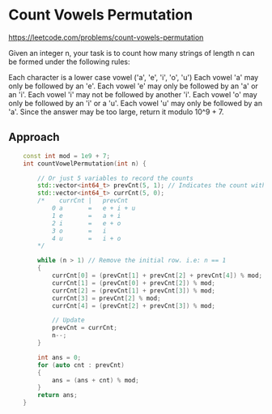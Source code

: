 # Count Vowels Permutation

https://leetcode.com/problems/count-vowels-permutation

Given an integer n, your task is to count how many strings of length n can be formed under the following rules:

Each character is a lower case vowel ('a', 'e', 'i', 'o', 'u')
Each vowel 'a' may only be followed by an 'e'.
Each vowel 'e' may only be followed by an 'a' or an 'i'.
Each vowel 'i' may not be followed by another 'i'.
Each vowel 'o' may only be followed by an 'i' or a 'u'.
Each vowel 'u' may only be followed by an 'a'.
Since the answer may be too large, return it modulo 10^9 + 7.

## Approach
``` C++
    const int mod = 1e9 + 7;
    int countVowelPermutation(int n) {

        // Or just 5 variables to record the counts
        std::vector<int64_t> prevCnt(5, 1); // Indicates the count with the string end with a, e, i, o, u respectively
        std::vector<int64_t> currCnt(5, 0);
        /*    currCnt |   prevCnt 
            0 a       =   e + i + u
            1 e       =   a + i
            2 i       =   e + o
            3 o       =   i
            4 u       =   i + o
        */ 

        while (n > 1) // Remove the initial row. i.e: n == 1
        {
            currCnt[0] = (prevCnt[1] + prevCnt[2] + prevCnt[4]) % mod;
            currCnt[1] = (prevCnt[0] + prevCnt[2]) % mod;
            currCnt[2] = (prevCnt[1] + prevCnt[3]) % mod;
            currCnt[3] = prevCnt[2] % mod;
            currCnt[4] = (prevCnt[2] + prevCnt[3]) % mod;

            // Update 
            prevCnt = currCnt;
            n--;
        }

        int ans = 0;
        for (auto cnt : prevCnt)
        {
            ans = (ans + cnt) % mod;
        }
        return ans;
    }
```
